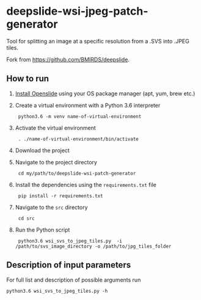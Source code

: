 # deepslide-wsi-jpeg-patch-generator

Tool for splitting an image at a specific resolution from a .SVS into .JPEG tiles. 

Fork from https://github.com/BMIRDS/deepslide.

## How to run

1. [Install Openslide](https://openslide.org/download/) using your OS package manager (apt, yum, brew etc.)

1. Create a virtual environment with a Python 3.6 interpreter

        python3.6 -m venv name-of-virtual-environment

2. Activate the virtual environment

        . ./name-of-virtual-environment/bin/activate
    
3. Download the project 

4. Navigate to the project directory 
    
        cd my/path/to/deepslide-wsi-patch-generator

3. Install the dependencies using the `requirements.txt` file

        pip install -r requirements.txt


5. Navigate to the `src` directory

        cd src

6. Run the Python script
    
        python3.6 wsi_svs_to_jpeg_tiles.py  -i /path/to/svs_image_directory -o /path/to/jpg_tiles_folder

## Description of input parameters
 
For full list and description of possible arguments run

```
python3.6 wsi_svs_to_jpeg_tiles.py -h
```
